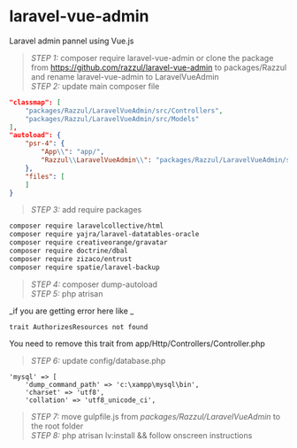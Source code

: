 # laravel-vue-admin
Laravel admin pannel using Vue.js

> *STEP 1:* composer require laravel-vue-admin or clone the package from https://github.com/razzul/laravel-vue-admin to packages/Razzul and rename laravel-vue-admin to LaravelVueAdmin<br>
> *STEP 2:* update main composer file <br>

```json
"classmap": [
    "packages/Razzul/LaravelVueAdmin/src/Controllers",
    "packages/Razzul/LaravelVueAdmin/src/Models"
],
"autoload": {
    "psr-4": {
        "App\\": "app/",
        "Razzul\\LaravelVueAdmin\\": "packages/Razzul/LaravelVueAdmin/src/"
    },
    "files": [
    ]
}
```

> *STEP 3:* add require packages <br>

```bash
composer require laravelcollective/html
composer require yajra/laravel-datatables-oracle
composer require creativeorange/gravatar
composer require doctrine/dbal
composer require zizaco/entrust
composer require spatie/laravel-backup
```

> *STEP 4:* composer dump-autoload <br>
> *STEP 5:* php atrisan <br>

_if you are getting error here like _

```
trait AuthorizesResources not found
```
You need to remove this trait from app/Http/Controllers/Controller.php<br>

> *STEP 6:* update config/database.php <br>

```
'mysql' => [
    'dump_command_path' => 'c:\xampp\mysql\bin',
	'charset' => 'utf8',
	'collation' => 'utf8_unicode_ci',
```
> *STEP 7:* move gulpfile.js from _packages/Razzul/LaravelVueAdmin_ to the root folder <br>
> *STEP 8:* php atrisan lv:install && follow onscreen instructions<br>